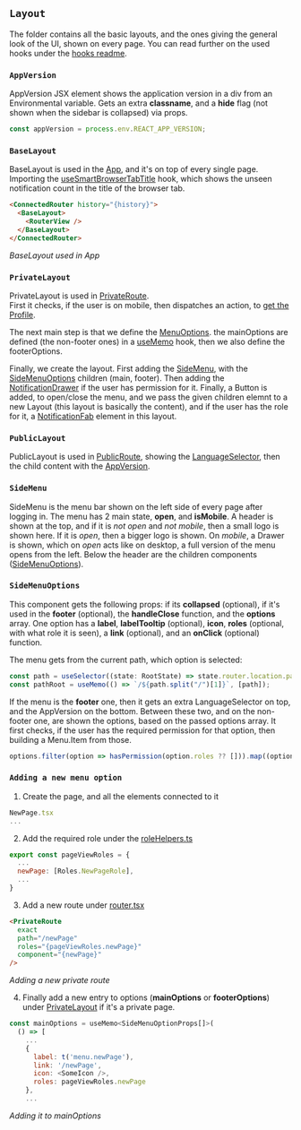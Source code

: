 ## **`Layout`**

The folder contains all the basic layouts, and the ones giving the general look of the UI, shown on every page. You can read further on the used hooks under the [hooks readme](https://grapesolutions.visualstudio.com/RTD-NKM/_git/pkm-couponmanager?path=%2Fsrc%2Fhooks%2FREADME.md&_a=preview).

### **`AppVersion`**

AppVersion JSX element shows the application version in a div from an Environmental variable. Gets an extra **classname**, and a **hide** flag (not shown when the sidebar is collapsed) via props.

```js
const appVersion = process.env.REACT_APP_VERSION;
```

### **`BaseLayout`**

BaseLayout is used in the [App](https://grapesolutions.visualstudio.com/RTD-NKM/_git/pkm-couponmanager?path=%2Fsrc%2Fapp%2FApp.tsx), and it's on top of every single page. Importing the [useSmartBrowserTabTitle](https://grapesolutions.visualstudio.com/RTD-NKM/_git/pkm-couponmanager?path=%2Fsrc%2Fhooks%2FuseSmartBrowserTabTitle.ts) hook, which shows the unseen notification count in the title of the browser tab.

```html
<ConnectedRouter history="{history}">
  <BaseLayout>
    <RouterView />
  </BaseLayout>
</ConnectedRouter>
```

_BaseLayout used in App_

### **`PrivateLayout`**

PrivateLayout is used in [PrivateRoute](https://grapesolutions.visualstudio.com/RTD-NKM/_git/pkm-couponmanager?path=%2Fsrc%2Frouter%2FPrivateRoute.tsx).<br>
First it checks, if the user is on mobile, then dispatches an action, to [get the Profile](https://grapesolutions.visualstudio.com/RTD-NKM/_git/pkm-couponmanager?path=%2Fsrc%2Ffeatures%2Fprofile%2FprofileSlice.ts).
<br>

The next main step is that we define the [MenuOptions](#sidemenuoptions). the mainOptions are defined (the non-footer ones) in a [useMemo](https://reactjs.org/docs/hooks-reference.html) hook, then we also define the footerOptions.
<br>

Finally, we create the layout. First adding the [SideMenu](#sidemenu), with the [SideMenuOptions](#sidemenuoptions) children (main, footer). Then adding the [NotificationDrawer](https://grapesolutions.visualstudio.com/RTD-NKM/_git/pkm-couponmanager?path=%2Fsrc%2Ffeatures%2Fnotification%2FNotificationDrawer.tsx) if the user has permission for it. Finally, a Button is added, to open/close the menu, and we pass the given children elemnt to a new Layout (this layout is basically the content), and if the user has the role for it, a [NotificationFab](https://grapesolutions.visualstudio.com/RTD-NKM/_git/pkm-couponmanager?path=%2Fsrc%2Ffeatures%2Fnotification%2FNotificationFab.tsx) element in this layout.

### **`PublicLayout`**

PublicLayout is used in [PublicRoute](https://grapesolutions.visualstudio.com/RTD-NKM/_git/pkm-couponmanager?path=%2Fsrc%2Frouter%2FPublicRoute.tsx), showing the [LanguageSelector](https://grapesolutions.visualstudio.com/RTD-NKM/_git/pkm-couponmanager?path=%2Fsrc%2Fcomponents%2FLanguageSelector.tsx), then the child content with the [AppVersion](#appversion).

### **`SideMenu`**

SideMenu is the menu bar shown on the left side of every page after logging in. The menu has 2 main state, **open**, and **isMobile**. A header is shown at the top, and if it is _not open_ and _not mobile_, then a small logo is shown here. If it is _open_, then a bigger logo is shown. On _mobile_, a Drawer is shown, which on _open_ acts like on desktop, a full version of the menu opens from the left. Below the header are the children components ([SideMenuOptions](#sidemenuoptions)).

### **`SideMenuOptions`**

This component gets the following props: if its **collapsed** (optional), if it's used in the **footer** (optional), the **handleClose** function, and the **options** array. One option has a **label**, **labelTooltip** (optional), **icon**, **roles** (optional, with what role it is seen), a **link** (optional), and an **onClick** (optional) function.<br>

The menu gets from the current path, which option is selected:

```js
const path = useSelector((state: RootState) => state.router.location.pathname);
const pathRoot = useMemo(() => `/${path.split("/")[1]}`, [path]);
```

If the menu is the **footer** one, then it gets an extra LanguageSelector on top, and the AppVersion on the bottom. Between these two, and on the non-footer one, are shown the options, based on the passed options array. It first checks, if the user has the required permission for that option, then building a Menu.Item from those.

```js
options.filter(option => hasPermission(option.roles ?? [])).map((option, i) => (...)
```

### **`Adding a new menu option`**

1. Create the page, and all the elements connected to it

```js
NewPage.tsx
...
```

2. Add the required role under the [roleHelpers.ts](https://grapesolutions.visualstudio.com/RTD-NKM/_git/pkm-couponmanager?path=%2Fsrc%2Fservices%2FroleHelpers.ts)

```js
export const pageViewRoles = {
  ...
  newPage: [Roles.NewPageRole],
  ...
}
```

3. Add a new route under [router.tsx](https://grapesolutions.visualstudio.com/RTD-NKM/_git/pkm-couponmanager?path=%2Fsrc%2Frouter%2Frouter.tsx)

```html
<PrivateRoute
  exact
  path="/newPage"
  roles="{pageViewRoles.newPage}"
  component="{newPage}"
/>
```

_Adding a new private route_

4. Finally add a new entry to options (**mainOptions** or **footerOptions**) under [PrivateLayout](#privatelayout) if it's a private page.

```js
const mainOptions = useMemo<SideMenuOptionProps[]>(
  () => [
    ...
    {
      label: t('menu.newPage'),
      link: '/newPage',
      icon: <SomeIcon />,
      roles: pageViewRoles.newPage
    },
    ...
```

_Adding it to mainOptions_
